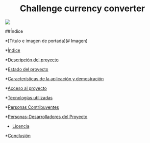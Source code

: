 <h1 align="center"> Challenge currency converter </h1>
<p align="left">
   <img src="https://img.shields.io/badge/STATUS-EN%20DESAROLLO-green">
</p>

##Índice

*[Título e imagen de portada](# Imagen)

*[Índice](#índice)

*[Descripción del proyecto](#descripción-del-proyecto)

*[Estado del proyecto](#Estado-del-proyecto)

*[Características de la aplicación y demostración](#Características-de-la-aplicación-y-demostración)

*[Acceso al proyecto](#acceso-proyecto)

*[Tecnologías utilizadas](#tecnologías-utilizadas)

*[Personas Contribuyentes](#personas-contribuyentes)

*[Personas-Desarrolladores del Proyecto](#personas-desarrolladores)

* [Licencia](#licencia)

*[Conclusión](#conclusión)


